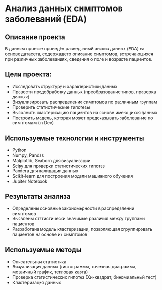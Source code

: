 # Анализ данных симптомов заболеваний (EDA)
## Описание проекта

В данном проекте проведён разведочный анализ данных (EDA) на основе датасета, содержащего описание симптомов, встречающихся при различных заболеваниях, сведения о поле и возрасте пациентов.

## Цели проекта:
- Исследовать структуру и характеристики данных
- Провести предобработку данных (преобразование типов, проверка данных)
- Визуализировать распределение симптомов по различным группам
- Проверить статистические гипотезы
- Выполнить кластеризацию пациентов на основе имеющихся данных
- Построить модель, которая может предсказывать заболевание по симптомам (In Dev)

## Используемые технологии и инструменты
- Python
- Numpy, Pandas
- Matplotlib, Seaborn для визуализации
- Scipy для проверки статистических гипотез
- Pandera для валидации данных
- Scikit-learn для построения модели машинного обучения
- Jupiter Notebook

## Результаты анализа
- Определены основные закономерности в распределении симптомов
- Выявлены статистически значимые различия между группами пациентов
- Разработана модель кластеризации, позволяющая сгруппировать пациентов на основе их симптомов

## Используемые методы
- Описательная статистика
- Визуализация данных (гистограммы, точечная диаграмма, мозаичный график, тепловая карта)
- Проверка статистических гипотез (Хи-квадрат, биномиальный тест)
- Кластеризация данных
